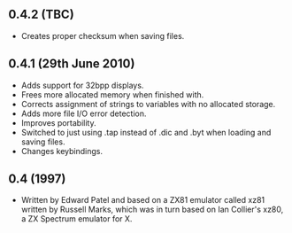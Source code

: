 ## 0.4.2 (TBC)

 * Creates proper checksum when saving files.

## 0.4.1 (29th June 2010)

 * Adds support for 32bpp displays.
 * Frees more allocated memory when finished with.
 * Corrects assignment of strings to variables with no allocated storage.
 * Adds more file I/O error detection.
 * Improves portability.
 * Switched to just using .tap instead of .dic and .byt when loading and saving files.
 * Changes keybindings.

## 0.4 (1997)

 * Written by Edward Patel and based on a ZX81 emulator called xz81 written by Russell Marks, which was in turn based on Ian Collier's xz80, a ZX Spectrum emulator for X.
